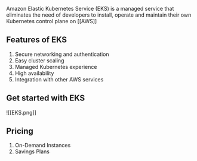 
Amazon Elastic Kubernetes Service (EKS) is a managed service that eliminates the need of developers to install, operate and maintain their own Kubernetes control plane on [[AWS]]

## Features of EKS

1. Secure networking and authentication
2. Easy cluster scaling
3. Managed Kubernetes experience
4. High availability
5. Integration with other AWS services

## Get started with EKS

![[EKS.png]]

## Pricing

1. On-Demand Instances
2. Savings Plans